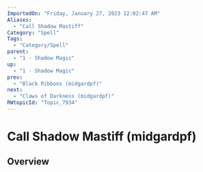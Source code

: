 ```yaml
---
ImportedOn: "Friday, January 27, 2023 12:02:47 AM"
Aliases:
  - "Call Shadow Mastiff"
Category: "Spell"
Tags:
  - "Category/Spell"
parent:
  - "1 - Shadow Magic"
up:
  - "1 - Shadow Magic"
prev:
  - "Black Ribbons (midgardpf)"
next:
  - "Claws of Darkness (midgardpf)"
RWtopicId: "Topic_7934"
---
```

# Call Shadow Mastiff (midgardpf)
## Overview
